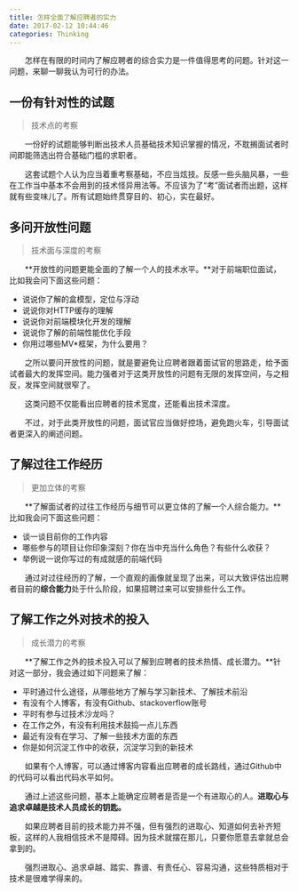 ```yaml
---
title: 怎样全面了解应聘者的实力
date: 2017-02-12 10:44:46
categories: Thinking
---
```


&emsp;&emsp;怎样在有限的时间内了解应聘者的综合实力是一件值得思考的问题。针对这一问题，来聊一聊我认为可行的办法。

## 一份有针对性的试题

> 技术点的考察

&emsp;&emsp;一份好的试题能够判断出技术人员基础技术知识掌握的情况，不耽搁面试者时间即能筛选出符合基础门槛的求职者。

&emsp;&emsp;这套试题个人认为应当着重考察基础，不应当炫技。反感一些头脑风暴，一些在工作当中基本不会用到的技术怪异用法等。不应该为了“考”面试者而出题，这样就有些变味儿了。所有试题始终贯穿目的、初心，实在最好。


## 多问开放性问题

> 技术面与深度的考察

&emsp;&emsp;**开放性的问题更能全面的了解一个人的技术水平。**对于前端职位面试，比如我会问下面这些问题：

- 说说你了解的盒模型，定位与浮动
- 说说你对HTTP缓存的理解
- 说说你对前端模块化开发的理解
- 说说你了解的前端性能优化手段
- 你用过哪些MV*框架，为什么要用？

&emsp;&emsp;之所以要问开放性的问题，就是要避免让应聘者跟着面试官的思路走，给予面试者最大的发挥空间。能力强者对于这类开放性的问题有无限的发挥空间，与之相反，发挥空间就很窄了。

&emsp;&emsp;这类问题不仅能看出应聘者的技术宽度，还能看出技术深度。

&emsp;&emsp;不过，对于此类开放性的问题，面试官应当做好控场，避免跑火车，引导面试者更深入的阐述问题。


## 了解过往工作经历

> 更加立体的考察

&emsp;&emsp;**了解面试者的过往工作经历与细节可以更立体的了解一个人综合能力。**比如我会问下面这些问题：

- 谈一谈目前你的工作内容
- 哪些参与的项目让你印象深刻？你在当中充当什么角色？有些什么收获？
- 举例说一说你写过的有成就感的前端代码

&emsp;&emsp;通过对过往经历的了解，一个直观的画像就呈现了出来，可以大致评估出应聘者目前的**综合能力**处于什么阶段，如果招聘过来可以安排些什么工作。

## 了解工作之外对技术的投入

> 成长潜力的考察

&emsp;&emsp;**了解工作之外的技术投入可以了解到应聘者的技术热情、成长潜力。**针对这一部分，我会通过如下问题来了解：

- 平时通过什么途径，从哪些地方了解与学习新技术、了解技术前沿
- 有没有个人博客，有没有Github、stackoverflow账号
- 平时有参与过技术沙龙吗？
- 在工作之外，有没有利用技术鼓捣一点儿东西
- 最近有没有在学习、了解一些技术方面的东西
- 你是如何沉淀工作中的收获，沉淀学习到的新技术

&emsp;&emsp;如果有个人博客，可以通过博客内容看出应聘者的成长路线，通过Github中的代码可以看出代码水平如何。

&emsp;&emsp;通过上述这些问题，基本上能确定应聘者是否是一个有进取心的人。**进取心与追求卓越是技术人员成长的钥匙。**

&emsp;&emsp;如果应聘者目前的技术能力并不强，但有强烈的进取心、知道如何去补齐短板，这样的人我相信技术不是障碍。因为技术就摆在那儿，只要你愿意去拿就总会拿到的。

&emsp;&emsp;强烈进取心、追求卓越、踏实、靠谱、有责任心、容易沟通，这些特质相对于技术是很难学得来的。
